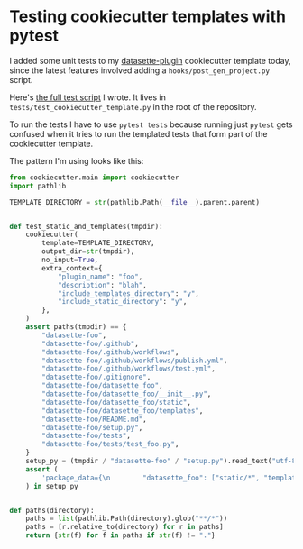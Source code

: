 # Testing cookiecutter templates with pytest

I added some unit tests to my [datasette-plugin](https://github.com/simonw/datasette-plugin) cookiecutter template today, since the latest features involved adding a `hooks/post_gen_project.py` script.

Here's [the full test script](https://github.com/simonw/datasette-plugin/blob/503e6fef8e1000ab70103a61571d47ce966064ba/tests/test_cookiecutter_template.py) I wrote. It lives in `tests/test_cookiecutter_template.py` in the root of the repository.

To run the tests I have to use `pytest tests` because running just `pytest` gets confused when it tries to run the templated tests that form part of the cookiecutter template.

The pattern I'm using looks like this:

```python
from cookiecutter.main import cookiecutter
import pathlib

TEMPLATE_DIRECTORY = str(pathlib.Path(__file__).parent.parent)


def test_static_and_templates(tmpdir):
    cookiecutter(
        template=TEMPLATE_DIRECTORY,
        output_dir=str(tmpdir),
        no_input=True,
        extra_context={
            "plugin_name": "foo",
            "description": "blah",
            "include_templates_directory": "y",
            "include_static_directory": "y",
        },
    )
    assert paths(tmpdir) == {
        "datasette-foo",
        "datasette-foo/.github",
        "datasette-foo/.github/workflows",
        "datasette-foo/.github/workflows/publish.yml",
        "datasette-foo/.github/workflows/test.yml",
        "datasette-foo/.gitignore",
        "datasette-foo/datasette_foo",
        "datasette-foo/datasette_foo/__init__.py",
        "datasette-foo/datasette_foo/static",
        "datasette-foo/datasette_foo/templates",
        "datasette-foo/README.md",
        "datasette-foo/setup.py",
        "datasette-foo/tests",
        "datasette-foo/tests/test_foo.py",
    }
    setup_py = (tmpdir / "datasette-foo" / "setup.py").read_text("utf-8")
    assert (
        'package_data={\n        "datasette_foo": ["static/*", "templates/*"]\n    }'
    ) in setup_py


def paths(directory):
    paths = list(pathlib.Path(directory).glob("**/*"))
    paths = [r.relative_to(directory) for r in paths]
    return {str(f) for f in paths if str(f) != "."}
```
